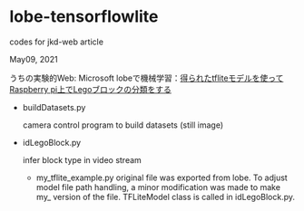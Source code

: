# lobe-tensorflowlite
codes for jkd-web article

May09, 2021

うちの実験的Web: Microsoft lobeで機械学習：[得られたtfliteモデルを使ってRaspberry pi上でLegoブロックの分類をする](https://makeintoshape.com/microsoft-lobe-tfliteraspberry-pi/)

- buildDatasets.py

  camera control program to build datasets (still image)

- idLegoBlock.py

  infer block type in video stream

  - my_tflite_example.py
    original file was exported from lobe.  To adjust model file path handling, a minor modification was made to make my_ version of the file. TFLiteModel class is called in idLegoBlock.py.  

